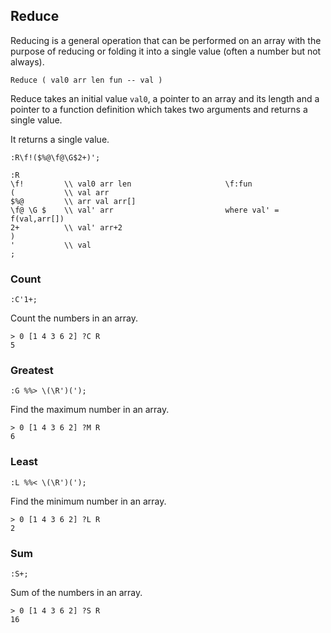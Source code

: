 ## Reduce

Reducing is a general operation that can be performed on an array with the purpose of reducing or folding it into a single value (often a number but not always).

```text
Reduce ( val0 arr len fun -- val )
```

Reduce takes an initial value `val0`, a pointer to an array and its length and a pointer to a function definition which takes two arguments and returns a single value.

It returns a single value.

```text
:R\f!($%@\f@\G$2+)';

:R
\f!         \\ val0 arr len                     \f:fun
(           \\ val arr
$%@         \\ arr val arr[]
\f@ \G $    \\ val' arr                         where val' = f(val,arr[])
2+          \\ val' arr+2
)
'           \\ val
;

```

### Count

```
:C'1+;
```

Count the numbers in an array.

```
> 0 [1 4 3 6 2] ?C R
5
```

### Greatest

```
:G %%> \(\R')(');
```

Find the maximum number in an array.

```
> 0 [1 4 3 6 2] ?M R
6
```

### Least

```
:L %%< \(\R')(');
```

Find the minimum number in an array.

```
> 0 [1 4 3 6 2] ?L R
2
```

### Sum

```
:S+;
```

Sum of the numbers in an array.

```
> 0 [1 4 3 6 2] ?S R
16
```
